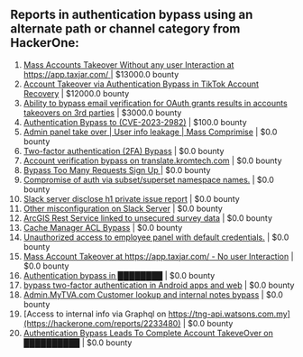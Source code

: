 ## Reports in authentication bypass using an alternate path or channel category from HackerOne:
1. [Mass Accounts Takeover Without any user Interaction  at https://app.taxjar.com/ ](https://hackerone.com/reports/1685970) | $13000.0 bounty
2. [Account Takeover via Authentication Bypass in TikTok Account Recovery](https://hackerone.com/reports/2443228) | $12000.0 bounty
3. [Ability to bypass email verification for OAuth grants results in accounts takeovers on 3rd parties](https://hackerone.com/reports/922456) | $3000.0 bounty
4. [Authentication Bypass to (CVE-2023-2982)](https://hackerone.com/reports/2269989) | $100.0 bounty
5. [Admin panel take over | User info leakage | Mass Comprimise](https://hackerone.com/reports/428757) | $0.0 bounty
6. [Two-factor authentication (2FA) Bypass](https://hackerone.com/reports/708303) | $0.0 bounty
7. [Account verification bypass on translate.kromtech.com](https://hackerone.com/reports/737334) | $0.0 bounty
8. [Bypass Too Many Requests Sign Up ](https://hackerone.com/reports/947349) | $0.0 bounty
9. [Compromise of auth via subset/superset namespace names.](https://hackerone.com/reports/778803) | $0.0 bounty
10. [Slack server disclose h1 private issue report](https://hackerone.com/reports/1035976) | $0.0 bounty
11. [Other misconfiguration on Slack Server](https://hackerone.com/reports/1039325) | $0.0 bounty
12. [ArcGIS Rest Service linked to unsecured survey data](https://hackerone.com/reports/1070344) | $0.0 bounty
13. [Cache Manager ACL Bypass](https://hackerone.com/reports/824203) | $0.0 bounty
14. [Unauthorized access to employee panel with default credentials.](https://hackerone.com/reports/1063298) | $0.0 bounty
15. [Mass Account Takeover at https://app.taxjar.com/ - No user Interaction](https://hackerone.com/reports/1581240) | $0.0 bounty
16. [Authentication bypass in ████████](https://hackerone.com/reports/1747146) | $0.0 bounty
17. [bypass two-factor authentication in Android apps and web](https://hackerone.com/reports/1747978) | $0.0 bounty
18. [Admin.MyTVA.com Customer lookup and internal notes bypass](https://hackerone.com/reports/2043552) | $0.0 bounty
19. [Access to internal info via Graphql on https://tng-api.watsons.com.my](https://hackerone.com/reports/2233480) | $0.0 bounty
20. [Authentication Bypass Leads To  Complete Account TakeveOver on ██████████](https://hackerone.com/reports/1709881) | $0.0 bounty